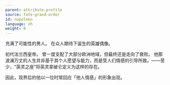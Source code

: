 ```yaml
---
parent: attribute.profile
source: fate-grand-order
id: napoleon
language: zh
weight: 0
---
```


充满了可能性的男人。
在众人期待下诞生的英雄偶像。

初代法兰西皇帝。
曾一度支配了大部分欧洲地域，但最终还是走向了衰败。
他那波澜万丈的人生并非基于其个人愿望与能力，而是受人们情感的引导所致。——至少，“英灵之座”将英灵拿破仑定义为这样的存在。

因此，现界后的他以一位时常回应「他人情感」的形象出现。

